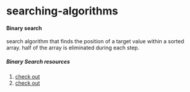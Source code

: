 # searching-algorithms

#### Binary search
search algorithm that finds the position of a target value within a sorted array.
half of the array is eliminated during each step.

##### Binary Search resources
1. [check out](https://en.wikipedia.org/wiki/Binary_search_algorithm)
2. [check out](https://www.geeksforgeeks.org/binary-search/)
